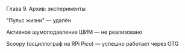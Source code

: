 Глава 9. Архив: эксперименты



"Пульс жизни" — удалён



Активное шумоподавление ШИМ — не реализовано



Scoopy (осциллограф на RPi Pico) — успешно работает через OTG

